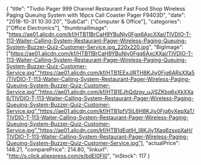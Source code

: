 {
	"title": "Tivdio Pager 999 Channel Restaurant Fast Food Shop Wireless Paging Queuing System with 16pcs Call Coaster Pager F9403D",
	"date": "2018-10-31 10:30:20",
	"SubCat": ["Computer & Office"],
	"categories": ["Office Electronics"],
	"thumbnailImage": "https://ae01.alicdn.com/kf/HTB11BrCaH9YBuNjy0Fgq6AxcXXai/TIVDIO-T-113-Waiter-Calling-System-Restaurant-Pager-Wireless-Paging-Queuing-System-Buzzer-Quiz-Customer-Service.jpg_220x220.jpg",
	"BigImage": ["https://ae01.alicdn.com/kf/HTB11BrCaH9YBuNjy0Fgq6AxcXXai/TIVDIO-T-113-Waiter-Calling-System-Restaurant-Pager-Wireless-Paging-Queuing-System-Buzzer-Quiz-Customer-Service.jpg","https://ae01.alicdn.com/kf/HTB1EExJlRTH8KJjy0Fiq6ARsXXa5/TIVDIO-T-113-Waiter-Calling-System-Restaurant-Pager-Wireless-Paging-Queuing-System-Buzzer-Quiz-Customer-Service.jpg","https://ae01.alicdn.com/kf/HTB1EJhQdzgy_uJjSZKbq6xXkXXa6/TIVDIO-T-113-Waiter-Calling-System-Restaurant-Pager-Wireless-Paging-Queuing-System-Buzzer-Quiz-Customer-Service.jpg","https://ae01.alicdn.com/kf/HTB1pfV5lL6H8KJjy0Fjq6yXepXaT/TIVDIO-T-113-Waiter-Calling-System-Restaurant-Pager-Wireless-Paging-Queuing-System-Buzzer-Quiz-Customer-Service.jpg","https://ae01.alicdn.com/kf/HTB1dEqtlH_I8KJjy1Xaq6zsxpXaH/TIVDIO-T-113-Waiter-Calling-System-Restaurant-Pager-Wireless-Paging-Queuing-System-Buzzer-Quiz-Customer-Service.jpg"],
	"actualPrice": 148.21,
	"comparePrice": 214.80,
	"linkurl": "http://s.click.aliexpress.com/e/bdEl0FI0",
	"inStock": 117
}
